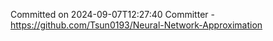 Committed on 2024-09-07T12:27:40 
Committer - https://github.com/Tsun0193/Neural-Network-Approximation